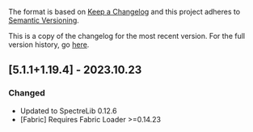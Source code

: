The format is based on [Keep a Changelog](http://keepachangelog.com/en/1.0.0/) and this project adheres to [Semantic Versioning](http://semver.org/spec/v2.0.0.html).

This is a copy of the changelog for the most recent version. For the full version history, go [here](https://github.com/illusivesoulworks/culinaryconstruct/blob/1.19.4/CHANGELOG.md).

## [5.1.1+1.19.4] - 2023.10.23
### Changed
- Updated to SpectreLib 0.12.6
- [Fabric] Requires Fabric Loader >=0.14.23
